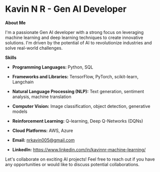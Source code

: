 # Kavin N R - Gen AI Developer

**About Me**

I'm a passionate Gen AI developer with a strong focus on leveraging machine learning and deep learning techniques to create innovative solutions. I'm driven by the potential of AI to revolutionize industries and solve real-world challenges.

**Skills**

* **Programming Languages:** Python, SQL
* **Frameworks and Libraries:** TensorFlow, PyTorch, scikit-learn, Langchain
* **Natural Language Processing (NLP):** Text generation, sentiment analysis, machine translation
* **Computer Vision:** Image classification, object detection, generative models
* **Reinforcement Learning:** Q-learning, Deep Q-Networks (DQNs)
* **Cloud Platforms:** AWS, Azure

* **Email:** nrkavin005@gmail.com
* **LinkedIn:** https://www.linkedin.com/in/kavinnr-machine-learning/

Let's collaborate on exciting AI projects! Feel free to reach out if you have any opportunities or would like to discuss potential collaborations.
